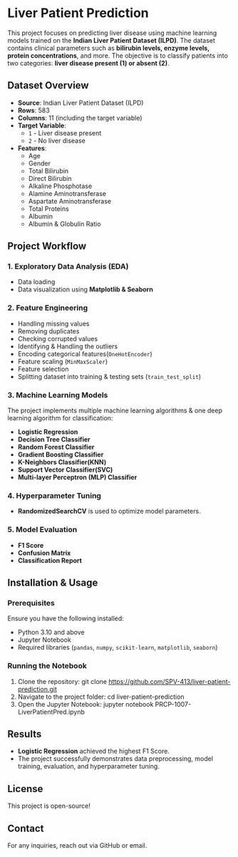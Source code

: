 # Liver Patient Prediction
This project focuses on predicting liver disease using machine learning models trained on the **Indian Liver Patient Dataset (ILPD)**. The dataset contains clinical parameters such as **bilirubin levels, enzyme levels, protein concentrations**, and more. The objective is to classify patients into two categories: **liver disease present (1) or absent (2)**.

## Dataset Overview
- **Source**: Indian Liver Patient Dataset (ILPD)
- **Rows**: 583
- **Columns**: 11 (including the target variable)
- **Target Variable**: 
  - `1` - Liver disease present
  - `2` - No liver disease
- **Features**:
  - Age
  - Gender
  - Total Bilirubin
  - Direct Bilirubin
  - Alkaline Phosphotase
  - Alamine Aminotransferase
  - Aspartate Aminotransferase
  - Total Proteins
  - Albumin
  - Albumin & Globulin Ratio
## Project Workflow
### 1. **Exploratory Data Analysis (EDA)**
- Data loading
- Data visualization using **Matplotlib & Seaborn**
### 2. **Feature Engineering**
- Handling missing values
- Removing duplicates
- Checking corrupted values
- Identifying & Handling the outliers
- Encoding categorical features(`OneHotEncoder`)
- Feature scaling (`MinMaxScaler`)
- Feature selection
- Splitting dataset into training & testing sets (`train_test_split`)
  
### 3. **Machine Learning Models**
The project implements multiple machine learning algorithms & one deep learning algorithm for classification:
- **Logistic Regression**
- **Decision Tree Classifier**
- **Random Forest Classifier**
- **Gradient Boosting Classifier**
- **K-Neighbors Classifier(KNN)**
- **Support Vector Classifier(SVC)**
- **Multi-layer Perceptron (MLP) Classifier**

### 4. **Hyperparameter Tuning**
- **RandomizedSearchCV** is used to optimize model parameters.

### 5. **Model Evaluation**
- **F1 Score**
- **Confusion Matrix**
- **Classification Report**

## Installation & Usage

### Prerequisites
Ensure you have the following installed:
- Python 3.10 and above
- Jupyter Notebook
- Required libraries (`pandas`, `numpy`, `scikit-learn`, `matplotlib`, `seaborn`)

### Running the Notebook
1. Clone the repository:
   git clone https://github.com/SPV-413/liver-patient-prediction.git
2. Navigate to the project folder:
   cd liver-patient-prediction
3. Open the Jupyter Notebook:
   jupyter notebook PRCP-1007-LiverPatientPred.ipynb

## Results
- **Logistic Regression** achieved the highest F1 Score.
- The project successfully demonstrates data preprocessing, model training, evaluation, and hyperparameter tuning.

## License
This project is open-source!

## Contact
For any inquiries, reach out via GitHub or email.
